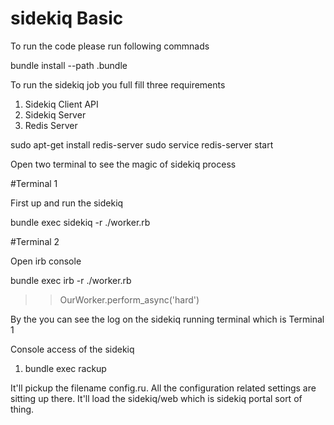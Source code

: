 # sidekiq Basic 

To run the code please run following commnads

bundle install --path .bundle 

To run the sidekiq job you full fill three requirements 
1. Sidekiq Client API 
2. Sidekiq Server
3. Redis Server 
 
sudo apt-get install redis-server 
sudo service redis-server start 

Open two terminal to see the magic of sidekiq process 

#Terminal 1 

First up and run the sidekiq

bundle exec sidekiq -r ./worker.rb

#Terminal 2 

Open irb console 

bundle exec irb -r ./worker.rb

>> OurWorker.perform_async('hard')

By the you can see the log on the sidekiq running terminal which is Terminal 1 

Console access of the sidekiq 

1. bundle exec rackup 

It'll pickup the filename config.ru. All the configuration related settings are sitting up there. It'll load the
sidekiq/web which is sidekiq portal sort of thing. 




